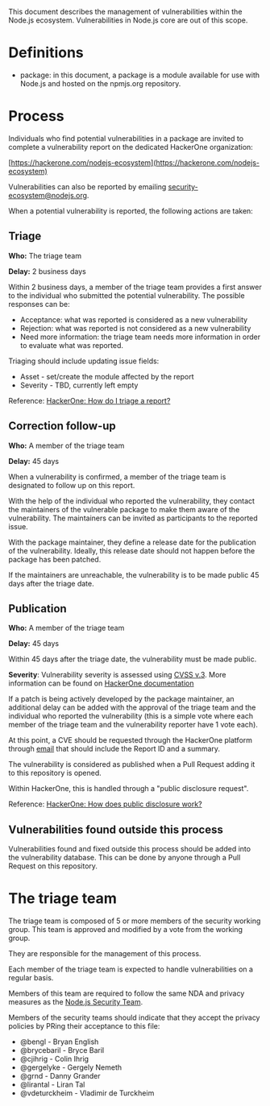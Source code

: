This document describes the management of vulnerabilities within the Node.js
ecosystem. Vulnerabilities in Node.js core are out of this scope.

# Definitions

* package: in this document, a package is a module available for use with Node.js
 and hosted on the npmjs.org repository.

# Process

Individuals who find potential vulnerabilities in a package are invited
to complete a vulnerability report on the dedicated HackerOne organization:

[https://hackerone.com/nodejs-ecosystem](https://hackerone.com/nodejs-ecosystem)

Vulnerabilities can also be reported by emailing security-ecosystem@nodejs.org.

When a potential vulnerability is reported, the following actions are taken:

## Triage

**Who:** The triage team

**Delay:** 2 business days

Within 2 business days, a member of the triage team provides a first answer to the
individual who submitted the potential vulnerability. The possible responses
can be:

* Acceptance: what was reported is considered as a new vulnerability
* Rejection: what was reported is not considered as a new vulnerability
* Need more information: the triage team needs more information in order to evaluate what was reported.

Triaging should include updating issue fields:
* Asset - set/create the module affected by the report
* Severity - TBD, currently left empty

Reference: [HackerOne: How do I triage a report?](https://support.hackerone.com/hc/en-us/articles/205624715-How-do-I-triage-a-Report-)

## Correction follow-up

**Who:** A member of the triage team

**Delay:** 45 days

When a vulnerability is confirmed, a member of the triage team is
designated to follow up on this report.

With the help of the individual who reported the vulnerability, they contact
the maintainers of the vulnerable package to make them aware of the
vulnerability. The maintainers can be invited as participants to the reported issue.

With the package maintainer, they define a release date for the publication
of the vulnerability. Ideally, this release date should not happen before
the package has been patched.

If the maintainers are unreachable, the vulnerability is to be made public
45 days after the triage date.

## Publication

**Who:** A member of the triage team

**Delay:** 45 days

Within 45 days after the triage date, the vulnerability must be made public.

**Severity**: Vulnerability severity is assessed using [CVSS v.3](https://www.first.org/cvss/user-guide).
More information can be found on [HackerOne documentation](https://support.hackerone.com/hc/en-us/articles/213421106-How-does-HackerOne-recommend-determining-Severity-)

If a patch is being actively developed by the package maintainer, an additional delay
can be added with the approval of the triage team and the individual who
reported the vulnerability (this is a simple vote where each member of the
triage team and the vulnerability reporter have 1 vote each).

At this point, a CVE should be requested through the HackerOne platform through
[email](cve-assign@hackerone.com) that should include the Report ID and a summary.

The vulnerability is considered as published when a Pull Request adding it
to this repository is opened.

Within HackerOne, this is handled through a "public disclosure request".

Reference: [HackerOne: How does public disclosure work?](https://support.hackerone.com/hc/en-us/articles/205269479-How-does-public-disclosure-work-)

## Vulnerabilities found outside this process

Vulnerabilities found and fixed outside this process should be added into
the vulnerability database. This can be done by anyone through a Pull Request on
this repository.

# The triage team

The triage team is composed of 5 or more members of the security working group.
This team is approved and modified by a vote from the working group.

They are responsible for the management of this process.

Each member of the triage team is expected to handle vulnerabilities on a
regular basis.

Members of this team are required to follow the same NDA and privacy measures
as the [Node.js Security Team](https://github.com/nodejs/security-wg/blob/master/processes/security_team_members.md).

Members of the security teams should indicate that they accept the privacy policies
by PRing their acceptance to this file:

* @bengl - Bryan English
* @brycebaril - Bryce Baril
* @cjihrig - Colin Ihrig
* @gergelyke - Gergely Nemeth
* @grnd - Danny Grander
* @lirantal - Liran Tal 
* @vdeturckheim - Vladimir de Turckheim
